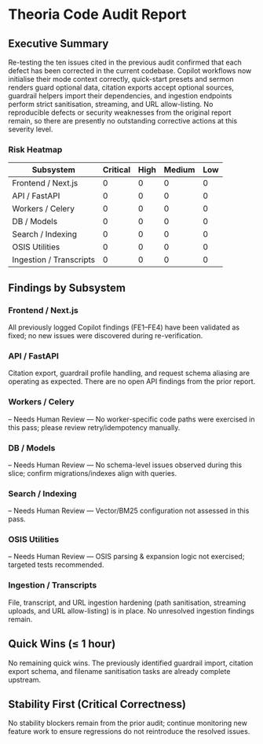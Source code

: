 # Theoria Code Audit Report

## Executive Summary

Re-testing the ten issues cited in the previous audit confirmed that each defect has been corrected in the current codebase. Copilot workflows now initialise their mode context correctly, quick-start presets and sermon renders guard optional data, citation exports accept optional sources, guardrail helpers import their dependencies, and ingestion endpoints perform strict sanitisation, streaming, and URL allow-listing. No reproducible defects or security weaknesses from the original report remain, so there are presently no outstanding corrective actions at this severity level.

### Risk Heatmap

| Subsystem | Critical | High | Medium | Low |
|-----------|----------|------|--------|-----|
| Frontend / Next.js | 0 | 0 | 0 | 0 |
| API / FastAPI | 0 | 0 | 0 | 0 |
| Workers / Celery | 0 | 0 | 0 | 0 |
| DB / Models | 0 | 0 | 0 | 0 |
| Search / Indexing | 0 | 0 | 0 | 0 |
| OSIS Utilities | 0 | 0 | 0 | 0 |
| Ingestion / Transcripts | 0 | 0 | 0 | 0 |

## Findings by Subsystem

### Frontend / Next.js

All previously logged Copilot findings (FE1–FE4) have been validated as fixed; no new issues were discovered during re-verification.

### API / FastAPI

Citation export, guardrail profile handling, and request schema aliasing are operating as expected. There are no open API findings from the prior report.

### Workers / Celery

– Needs Human Review — No worker-specific code paths were exercised in this pass; please review retry/idempotency manually.

### DB / Models

– Needs Human Review — No schema-level issues observed during this slice; confirm migrations/indexes align with queries.

### Search / Indexing

– Needs Human Review — Vector/BM25 configuration not assessed in this pass.

### OSIS Utilities

– Needs Human Review — OSIS parsing & expansion logic not exercised; targeted tests recommended.

### Ingestion / Transcripts

File, transcript, and URL ingestion hardening (path sanitisation, streaming uploads, and URL allow-listing) is in place. No unresolved ingestion findings remain.

## Quick Wins (≤ 1 hour)

No remaining quick wins. The previously identified guardrail import, citation export schema, and filename sanitisation tasks are already complete upstream.

## Stability First (Critical Correctness)

No stability blockers remain from the prior audit; continue monitoring new feature work to ensure regressions do not reintroduce the resolved issues.
